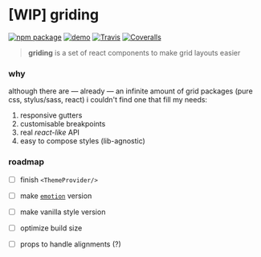 # [WIP] griding

[![npm package][npm-badge]][npm]
[![demo][demo-badge]][demo]
[![Travis][build-badge]][build]
[![Coveralls][coveralls-badge]][coveralls]


> **griding** is a set of react components to make grid layouts easier


### why

although there are — already — an infinite amount of grid packages (pure css, stylus/sass, react) i couldn't find one that fill my needs:

1. responsive gutters
2. customisable breakpoints
3. real *react-like* API
4. easy to compose styles (lib-agnostic)


### roadmap

- [ ] finish `<ThemeProvider/>`
- [ ] make [`emotion`](https://emotion.sh/) version
- [ ] make vanilla style version
- [ ] optimize build size
- [ ] props to handle alignments (?)



[npm-badge]: https://img.shields.io/npm/v/griding.png?style=flat-square
[npm]: https://npmjs.org/package/griding

[demo-badge]: https://img.shields.io/badge/🌐-demo-lightgray.svg?style=flat-square
[demo]: https://griding.vitordino.com/

[build-badge]: https://img.shields.io/travis/vitordino/griding/master.png?style=flat-square
[build]: https://travis-ci.org/vitordino/griding

[coveralls-badge]: https://img.shields.io/coveralls/vitordino/griding/master.png?style=flat-square
[coveralls]: https://coveralls.io/github/vitordino/griding

